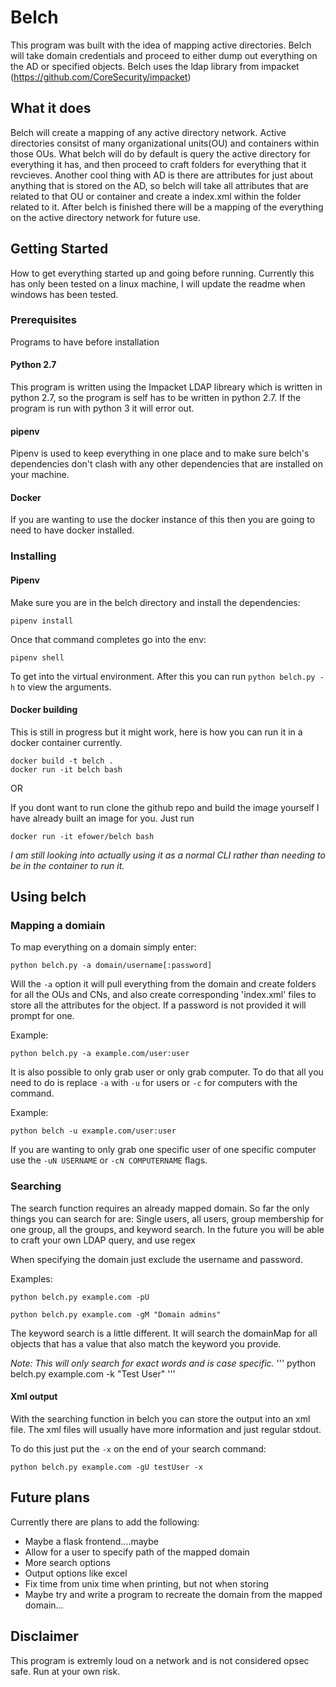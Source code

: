 ﻿# Belch

This program was built with the idea of mapping active directories. Belch will take domain credentials and proceed to either dump out everything on the AD or specified objects. Belch uses the ldap library from impacket (https://github.com/CoreSecurity/impacket)

## What it does

Belch will create a mapping of any active directory network. Active directories consitst of many organizational units(OU) and containers within those OUs. What belch will do by default is query the active directory for everything it has, and then proceed to craft folders for everything that it revcieves. Another cool thing with AD is there are attributes for just about anything that is stored on the AD, so belch will take all attributes that are related to that OU or container and create a index.xml within the folder related to it. After belch is finished there will be a mapping of the everything on the active directory network for future use.

## Getting Started

How to get everything started up and going before running. Currently this has only been tested on a linux machine, I will update the readme when windows has been tested.

### Prerequisites

Programs to have before installation

#### Python 2.7

This program is written using the Impacket LDAP libreary which is written in python 2.7, so the program is self has to be written in python 2.7. If the program is run with python 3 it will error out.

#### pipenv

Pipenv is used to keep everything in one place and to make sure belch's dependencies don't clash with any other dependencies that are installed on your machine.

#### Docker 

If you are wanting to use the docker instance of this then you are going to need to have docker installed.

### Installing

#### Pipenv
Make sure you are in the belch directory and install the dependencies:

```
pipenv install
```

Once that command completes go into the env:

```
pipenv shell
```

To get into the virtual environment. After this you can run `python belch.py -h` to view the arguments.

#### Docker building
This is still in progress but it might work, here is how you can run it in a docker container currently.

```
docker build -t belch .
docker run -it belch bash
```

OR

If you dont want to run clone the github repo and build the image yourself I have already built an image for you. Just run

```
docker run -it efower/belch bash
```


*I am still looking into actually using it as a normal CLI rather than needing to be in the container to run it.*

## Using belch

### Mapping a domiain

To map everything on a domain simply enter:

```
python belch.py -a domain/username[:password]
```

Will the `-a` option it will pull everything from the domain and create folders for all the OUs and CNs, and also create corresponding 'index.xml' files to store all the attributes for the object. If a password is not provided it will prompt for one.

Example:

```
python belch.py -a example.com/user:user
```

It is also possible to only grab user or only grab computer. To do that all you need to do is replace `-a` with `-u` for users or `-c` for computers with the command.

Example:

```
python belch -u example.com/user:user
```

If you are wanting to only grab one specific user of one specific computer use the `-uN USERNAME` or `-cN COMPUTERNAME` flags.

### Searching

The search function requires an already mapped domain. So far the only things you can search for are: Single users, all users, group membership for one group, all the groups, and keyword search. In the future you will be able to craft your own LDAP query, and use regex

When specifying the domain just exclude the username and password.

Examples:

```
python belch.py example.com -pU
```

```
python belch.py example.com -gM "Domain admins"
```

The keyword search is a little different. It will search the domainMap for all objects that has a value that also match the keyword you provide. 

*Note: This will only search for exact words and is case specific.* 
'''
python belch.py example.com -k "Test User"
'''

#### Xml output

With the searching function in belch you can store the output into an xml file. The xml files will usually have more information and just regular stdout.

To do this just put the `-x` on the end of your search command:

```
python belch.py example.com -gU testUser -x
```

## Future plans

Currently there are plans to add the following:

- Maybe a flask frontend....maybe
- Allow for a user to specify path of the mapped domain
- More search options
- Output options like excel
- Fix time from unix time when printing, but not when storing
- Maybe try and write a program to recreate the domain from the mapped domain...

## Disclaimer

This program is extremly loud on a network and is not considered opsec safe. Run at your own risk.
